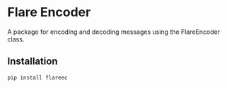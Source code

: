 # Flare Encoder

A package for encoding and decoding messages using the FlareEncoder class.

## Installation

```bash
pip install flareec
